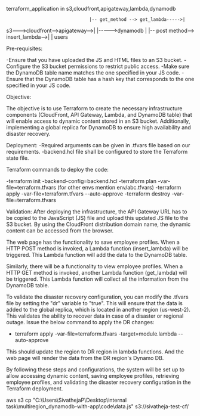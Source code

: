 terraform_application in s3,cloudfront,apigateway,lambda,dynamodb


                                   |-- get_method --> get_lambda----->|
   s3--->cloudfront-->apigateway-->|                                  |----->dynamodb
            |                      |-- post method--> insert_lambda-->|
            |
          users 


Pre-requisites:

   -Ensure that you have uploaded the JS and HTML files to an S3 bucket.
   -Configure the S3 bucket permissions to restrict public access.
   -Make sure the DynamoDB table name matches the one specified in your JS code.
   -Ensure that the DynamoDB table has a hash key that corresponds to the one specified in your JS code.

Objective:

   The objective is to use Terraform to create the necessary infrastructure components (CloudFront, API Gateway, Lambda, and DynamoDB table) that will enable access to dynamic content stored in an S3 bucket.
   Additionally, implementing a global replica for DynamoDB to ensure high availability and disaster recovery.

Deployment:
   -Required arguments can be given in .tfvars file based on our requirements.
   -backend.hcl file shall be configured to store the Terraform state file.

Terraform commands to deploy the code:

 -terraform init -backend-config=backend.hcl
 -terraform plan -var-file=terraform.tfvars
    (for other envs mention env/abc.tfvars)
 -terraform apply -var-file=terraform.tfvars --auto-approve
 -terraform destroy -var-file=terraform.tfvars

Validation:
   After deploying the infrastructure, the API Gateway URL has to be copied to the JavaScript (JS) file and upload this updated JS file to the S3 bucket. By using the CloudFront distribution domain name, the dynamic content can be accessed from the browser.

The web page has the functionality to save employee profiles. When a HTTP POST method is invoked, a Lambda function (insert_lambda) will be triggered. This Lambda function will add the data to the DynamoDB table.

Similarly, there will be a functionality to view employee profiles. When a HTTP GET method is invoked, another Lambda function (get_lambda) will be triggered. This Lambda function will collect all the information from the DynamoDB table.

To validate the disaster recovery configuration, you can modify the .tfvars file by setting the "dr" variable to "true". This will ensure that the data is added to the global replica, which is located in another region (us-west-2). This validates the ability to recover data in case of a disaster or regional outage. Issue the below command to apply the DR changes:

- terraform apply -var-file=terraform.tfvars -target=module.lambda --auto-approve

This should update the region to DR region in lambda functions. And the web page will render the data from the DR region's Dynamo DB.

By following these steps and configurations, the system will be set up to allow accessing dynamic content, saving employee profiles, retrieving employee profiles, and validating the disaster recovery configuration in the Terraform deployment.

aws s3 cp "C:\Users\SivathejaP\Desktop\internal task\multiregion_dynamodb-with-app\code\data.js" s3://sivatheja-test-cf/